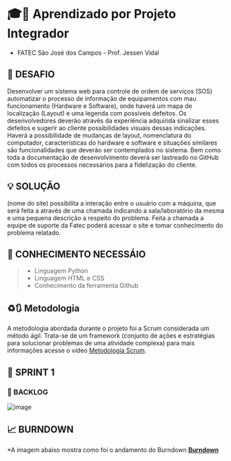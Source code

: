 # 🎓📘 Aprendizado por Projeto Integrador
* FATEC São José dos Campos - Prof. Jessen Vidal

## 🎯 DESAFIO
Desenvolver um sistema web para controle de ordem de serviços (SOS) automatizar o processo de informação de equipamentos com mau funcionamento (Hardware e Software), onde haverá um mapa de localização (Layout) e uma legenda com possíveis defeitos. Os desenvolvedores deverão através da experiência adquirida sinalizar esses defeitos e sugerir ao cliente possibilidades visuais dessas indicações. Haverá a possibilidade de mudanças de layout, nomenclatura do computador, características do hardware e software e situações similares são funcionalidades que deverão ser contemplados no sistema. Bem como toda a documentação de desenvolvimento deverá ser lastreado no GitHub com todos os processos necessários para a fidelização do cliente.

## 💡 SOLUÇÃO
(nome do site) possibilita a interação entre o usuário com a máquina, que será feita a através de uma chamada indicando a sala/laboratório da mesma e uma pequena descrição a respeito do problema. Feita a chamada a equipe de suporte da Fatec poderá acessar o site e tomar conhecimento do problema relatado.

## 📖 CONHECIMENTO NECESSÁIO 
> * Linguagem Python
> * Linguagem HTML e CSS
> * Conhecimento da ferramenta Github

## ♻️🔃 Metodologia
A metodologia abordada durante o projeto foi a Scrum considerada um método ágil. Trata-se de um framework (conjunto de ações e estratégias para solucionar problemas de uma atividade complexa) para mais informações acesse o vídeo [Metodologia Scrum](https://www.youtube.com/watch?v=XfvQWnRgxG0&t=130s).

## 📙 SPRINT 1

### 📒 BACKLOG
![image](https://user-images.githubusercontent.com/112169707/190915488-6d70ac6c-00e0-4a45-9088-691702545fb3.png)


## 📈 BURNDOWN
*A imagem abaixo mostra como foi o andamento do Burndown [__Burndown__]()


